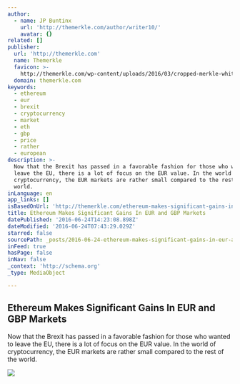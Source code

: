 ```yaml
---
author:
  - name: JP Buntinx
    url: 'http://themerkle.com/author/writer10/'
    avatar: {}
related: []
publisher:
  url: 'http://themerkle.com'
  name: Themerkle
  favicon: >-
    http://themerkle.com/wp-content/uploads/2016/03/cropped-merkle-white-1-192x192.png
  domain: themerkle.com
keywords:
  - ethereum
  - eur
  - brexit
  - cryptocurrency
  - market
  - eth
  - gbp
  - price
  - rather
  - european
description: >-
  Now that the Brexit has passed in a favorable fashion for those who wanted to
  leave the EU, there is a lot of focus on the EUR value. In the world of
  cryptocurrency, the EUR markets are rather small compared to the rest of the
  world.
inLanguage: en
app_links: []
isBasedOnUrl: 'http://themerkle.com/ethereum-makes-significant-gains-in-eur-and-gbp-markets/'
title: Ethereum Makes Significant Gains In EUR and GBP Markets
datePublished: '2016-06-24T14:23:08.898Z'
dateModified: '2016-06-24T07:43:29.029Z'
starred: false
sourcePath: _posts/2016-06-24-ethereum-makes-significant-gains-in-eur-and-gbp-markets.md
inFeed: true
hasPage: false
inNav: false
_context: 'http://schema.org'
_type: MediaObject

---
```

<article style=""><h1>Ethereum Makes Significant Gains In EUR and GBP Markets</h1><p>Now that the Brexit has passed in a favorable fashion for those who wanted to leave the EU, there is a lot of focus on the EUR value. In the world of cryptocurrency, the EUR markets are rather small compared to the rest of the world.</p><img src="http://themerkle.com/wp-content/uploads/2016/06/shutterstock_218826076.jpg" /></article>